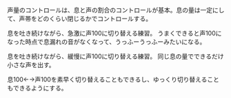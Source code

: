 声量のコントロールは、息と声の割合のコントロールが基本。息の量は一定にして、声帯をどのくらい閉じるかでコントロールする。

息を吐き続けながら、急激に声100に切り替える練習。
うまくできると声100になった時点で息漏れの音がなくなって、うっふーうっふーみたいになる。

息を吐き続けながら、緩慢に声100に切り替える練習。
同じ息の量でできるだけ小さな声を出す。

息100←→声100を素早く切り替えることもできるし、ゆっくり切り替えることもできるようにする。
